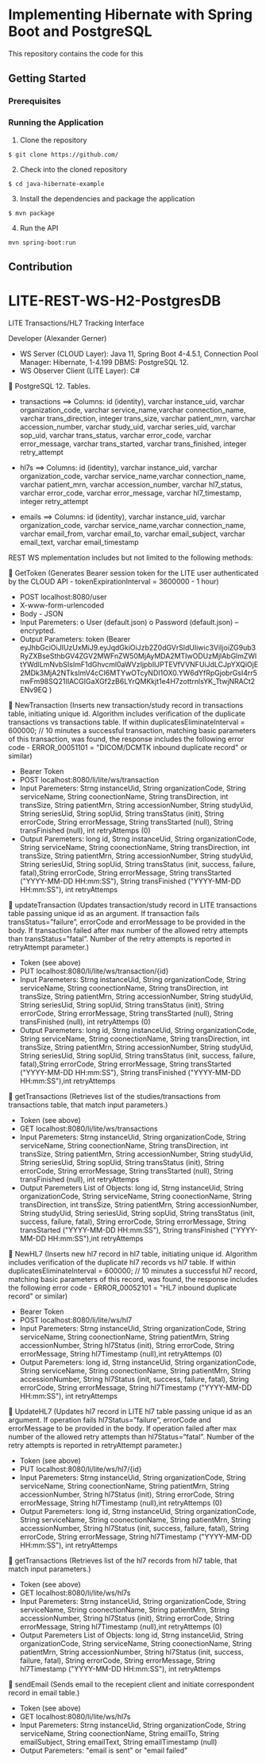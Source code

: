 # Implementing Hibernate with Spring Boot and PostgreSQL

This repository contains the code for this 

## Getting Started

### Prerequisites


### Running the Application

1. Clone the repository
```
$ git clone https://github.com/
```

2. Check into the cloned repository
```
$ cd java-hibernate-example
```

3. Install the dependencies and package the application
```
$ mvn package
```

4. Run the API
```
mvn spring-boot:run
```

## Contribution

# LITE-REST-WS-H2-PostgresDB 
LITE Transactions/HL7 Tracking Interface

Developer (Alexander Gerner)

- WS Server (CLOUD Layer): Java 11, Spring Boot 4-4.5.1, Connection Pool Manager: Hibernate, 1-4.199 DBMS: PostgreSQL 12. 
- WS Observer Client (LITE Layer):  C#

 PostgreSQL 12. Tables.
-	transactions ==> Columns: id (identity), varchar  instance_uid, varchar organization_code, varchar service_name,varchar connection_name,
                         varchar trans_direction, integer trans_size, varchar patient_mrn, varchar accession_number, 
                         varchar study_uid, varchar series_uid, varchar sop_uid, varchar trans_status, varchar error_code, varchar error_message,
                         varchar trans_started, varchar trans_finished, integer retry_attempt

-	hl7s ==> Columns: id (identity), varchar  instance_uid, varchar organization_code, varchar service_name,varchar connection_name,
                         varchar patient_mrn, varchar accession_number, varchar hl7_status, varchar error_code, varchar error_message,
                         varchar hl7_timestamp, integer retry_attempt                       
                        
-	emails ==> Columns: id (identity), varchar  instance_uid, varchar organization_code, varchar service_name,varchar connection_name,
                 varchar email_from, varchar email_to, varchar email_subject, varchar email_text, varchar email_timestamp  


REST WS mplementation includes but not limited to the following methods:

	GetToken (Generates Bearer session token for the LITE user authenticated by the CLOUD API - tokenExpirationInterval = 3600000 - 1 hour)
-	POST localhost:8080/user
-	X-www-form-urlencoded
-	Body - JSON
-	Input Paremeters: 
o	User (default.json)
o	Password  (default.json) – encrypted.
-  Output Parameters: token (Bearer eyJhbGciOiJIUzUxMiJ9.eyJqdGkiOiJzb2Z0dGVrSldUIiwic3ViIjoiZG9ub3RyZXBseSthbGV4ZGV2MWFnZW50MjAyMDA2MTIwODUzMjlAbGlmZWltYWdlLmNvbSIsImF1dGhvcml0aWVzIjpbIlJPTEVfVVNFUiJdLCJpYXQiOjE2MDk3MjA2NTksImV4cCI6MTYwOTcyNDI1OX0.YW6dYfRpGjobrGsI4rr5nwFm98SQ21IIACGIGaXGf2zB6LYrQMKkjt1e4H7zottrnlsYK_TtwjNRACt2ENv9EQ )

	NewTransaction (Inserts new transaction/study record in transactions table, initiating unique id. Algorithm includes verification of the duplicate transactions vs transactions table. If within duplicatesEliminateInterval = 600000; // 10 minutes a successful transaction, matching basic parameters of this transaction, was found, the response includes the following error code   - ERROR_00051101 = "DICOM/DCMTK inbound duplicate record" or similar)
-	Bearer Token
-	POST localhost:8080/li/lite/ws/transaction
-	Input Paremeters:  Strng instanceUid, String organizationCode, String serviceName, String coonectionName, String transDirection, int transSize,
                     String patientMrn, String accessionNumber, String studyUid, String seriesUid, String sopUid, String transStatus (init), 
                     String errorCode, String errorMessage, String transStarted (null), String transFinished (null),
                     int retryAttemps (0)
-	Output Paremeters: long id, Strng instanceUid, String organizationCode, String serviceName, String coonectionName, String transDirection, int transSize,
                     String patientMrn, String accessionNumber, String studyUid, String seriesUid, String sopUid, 
                     String transStatus (init, success, failure, fatal),String errorCode, String errorMessage, 
                     String transStarted ("YYYY-MM-DD HH:mm:SS"), String transFinished ("YYYY-MM-DD HH:mm:SS"), int retryAttemps
                     
	updateTransaction (Updates transaction/study record in LITE transactions table passing unique id as an argument. If transaction fails transStatus=”failure”, errorCode and errorMessage to be provided in the body. If transaction failed after max number of the allowed retry attempts than transStatus=”fatal”. Number of the retry attempts is reported in retryAttempt parameter.)
- Token (see above)
- PUT localhost:8080/li/lite/ws/transaction/{id}
-	Input Paremeters:  Strng instanceUid, String organizationCode, String serviceName, String coonectionName, String transDirection, int transSize,
                     String patientMrn, String accessionNumber, String studyUid, String seriesUid, String sopUid, String transStatus (init), 
                     String errorCode, String errorMessage, String transStarted (null), String transFinished (null),
                     int retryAttemps (0)
-	Output Paremeters: long id, Strng instanceUid, String organizationCode, String serviceName, String coonectionName, String transDirection, int transSize,
                     String patientMrn, String accessionNumber, String studyUid, String seriesUid, String sopUid, 
                     String transStatus (init, success, failure, fatal),String errorCode, String errorMessage,
                     String transStarted ("YYYY-MM-DD HH:mm:SS"), String transFinished ("YYYY-MM-DD HH:mm:SS"),int retryAttemps
                     
	getTransactions (Retrieves list of the studies/transactions from transactions table, that match input parameters.)
- Token (see above)
- GET localhost:8080/li/lite/ws/transactions
-	Input Paremeters:  Strng instanceUid, String organizationCode, String serviceName, String coonectionName, String transDirection, int transSize,
                     String patientMrn, String accessionNumber, String studyUid, String seriesUid, String sopUid, String transStatus (init), 
                     String errorCode, String errorMessage, String transStarted (null), String transFinished (null),
                     int retryAttemps
-	Output Paremeters List of Objects:
                     long id, Strng instanceUid, String organizationCode, String serviceName, String coonectionName, String transDirection, int transSize,
                     String patientMrn, String accessionNumber, String studyUid, String seriesUid, String sopUid,
                     String transStatus (init, success, failure, fatal), String errorCode, String errorMessage, 
                     String transStarted ("YYYY-MM-DD HH:mm:SS"), String transFinished ("YYYY-MM-DD HH:mm:SS"),int retryAttemps                  
                     
	NewHL7 (Inserts new hl7 record in hl7 table, initiating unique id. Algorithm includes verification of the duplicate hl7 records vs hl7 table. If within duplicatesEliminateInterval = 600000; // 10 minutes a successful hl7 record, matching basic parameters of this record, was found, the response includes the following error code   - ERROR_00052101 = "HL7 inbound duplicate record" or similar)
-	Bearer Token
-	POST localhost:8080/li/lite/ws/hl7
-	Input Paremeters:  Strng instanceUid, String organizationCode, String serviceName, String coonectionName,
                     String patientMrn, String accessionNumber, String hl7Status (init), 
                     String errorCode, String errorMessage, String hl7Timestamp (null),int retryAttemps (0)
-	Output Paremeters: long id, Strng instanceUid, String organizationCode, String serviceName, String coonectionName,
                     String patientMrn, String accessionNumber, String hl7Status (init, success, failure, fatal), 
                     String errorCode, String errorMessage, String hl7Timestamp ("YYYY-MM-DD HH:mm:SS"), int retryAttemps
                     
 UpdateHL7 (Updates hl7 record in LITE hl7 table passing unique id as an argument. If operation fails hl7Status=”failure”, errorCode and errorMessage to be provided in the body. If operation failed after max number of the allowed retry attempts than hl7Status=”fatal”. Number of the retry attempts is reported in retryAttempt parameter.)
- Token (see above)
- PUT localhost:8080/li/lite/ws/hl7/{id}
-	Input Paremeters:  Strng instanceUid, String organizationCode, String serviceName, String coonectionName,
                     String patientMrn, String accessionNumber, String hl7Status (init), 
                     String errorCode, String errorMessage, String hl7Timestamp (null),int retryAttemps (0)
-	Output Paremeters: long id, Strng instanceUid, String organizationCode, String serviceName, String coonectionName,
                     String patientMrn, String accessionNumber, String hl7Status (init, success, failure, fatal), 
                     String errorCode, String errorMessage, String hl7Timestamp ("YYYY-MM-DD HH:mm:SS"), int retryAttemps
                     
	getTransactions (Retrieves list of the hl7 records from hl7 table, that match input parameters.)
- Token (see above)
- GET localhost:8080/li/lite/ws/hl7s
-	Input Paremeters:  Strng instanceUid, String organizationCode, String serviceName, String coonectionName,
                     String patientMrn, String accessionNumber, String hl7Status (init), 
                     String errorCode, String errorMessage, String hl7Timestamp (null),int retryAttemps (0)
  -	Output Paremeters List of Objects:
                     long id, Strng instanceUid, String organizationCode, String serviceName, String coonectionName,
                     String patientMrn, String accessionNumber, String hl7Status (init, success, failure, fatal), 
                     String errorCode, String errorMessage, String hl7Timestamp ("YYYY-MM-DD HH:mm:SS"), int retryAttemps             
                     
	sendEmail (Sends email to the recepient client and initiate correspondent record in email table.)
- Token (see above)
- GET localhost:8080/li/lite/ws/hl7s
-	Input Paremeters:  Strng instanceUid, String organizationCode, String serviceName, String coonectionName,
                     String emailTo, String emailSubject, String emailText, 
                     String emailTimestamp (null)
  -	Output Paremeters: "email is sent" or "email failed"    

